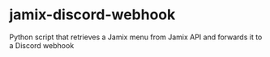 # jamix-discord-webhook
Python script that retrieves a Jamix menu from Jamix API and forwards it to a Discord webhook

